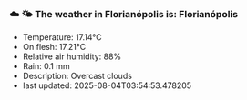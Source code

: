 ### ☁️ 🌤️  The weather in Florianópolis is: Florianópolis

- Temperature: 17.14°C
- On flesh: 17.21°C
- Relative air humidity: 88%
- Rain: 0.1 mm
- Description: Overcast clouds
- last updated: 2025-08-04T03:54:53.478205
